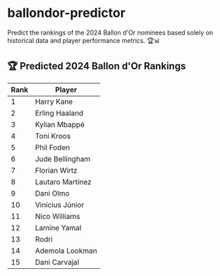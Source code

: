 # ballondor-predictor
Predict the rankings of the 2024 Ballon d'Or nominees based solely on historical data and player performance metrics. 🏆📊

## 🏆 Predicted 2024 Ballon d'Or Rankings  

| Rank | Player            |
|------|--------------------|
| 1    | Harry Kane         |
| 2    | Erling Haaland     |
| 3    | Kylian Mbappé      |
| 4    | Toni Kroos         |
| 5    | Phil Foden         |
| 6    | Jude Bellingham    |
| 7    | Florian Wirtz      |
| 8    | Lautaro Martínez   |
| 9    | Dani Olmo          |
| 10   | Vinícius Júnior    |
| 11   | Nico Williams      |
| 12   | Lamine Yamal       |
| 13   | Rodri             |
| 14   | Ademola Lookman    |
| 15   | Dani Carvajal      |
